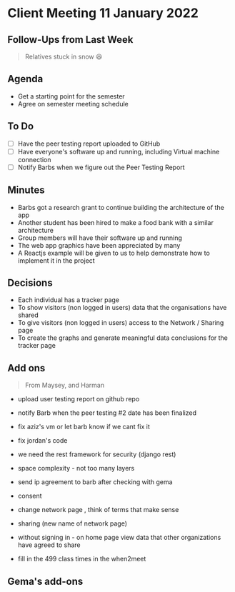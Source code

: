 # Client Meeting 11 January 2022

## Follow-Ups from Last Week

> Relatives stuck in snow 😆

## Agenda

- Get a starting point for the semester
- Agree on semester meeting schedule

## To Do

- [ ] Have the peer testing report uploaded to GitHub
- [ ] Have everyone's software up and running, including Virtual machine connection
- [ ] Notify Barbs when we figure out the Peer Testing Report

## Minutes

- Barbs got a research grant to continue building the architecture of the app
- Another student has been hired to make a food bank with a similar architecture
- Group members will have their software up and running
- The web app graphics have been appreciated by many
- A Reactjs example will be given to us to help demonstrate how to implement it in the project

## Decisions

- Each individual has a tracker page
- To show visitors (non logged in users) data that the organisations have shared
- To give visitors (non logged in users) access to the Network / Sharing page
- To create the graphs and generate meaningful data conclusions for the tracker page

## Add ons

> From Maysey, and Harman

- upload user testing report on github repo

- notify Barb when the peer testing #2 date has been finalized

- fix aziz's vm or let barb know if we cant fix it
- fix jordan's code
- we need the rest framework for security (django rest)
- space complexity - not too many layers
- send ip agreement to barb after checking with gema
- consent
- change network page , think of terms that make sense
- sharing (new name of network page)
- without signing in - on home page view data that other organizations have agreed to share

- fill in the 499 class times in the when2meet

## Gema's add-ons
